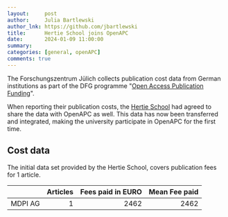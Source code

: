 ```yaml
---
layout:     post
author:     Julia Bartlewski
author_lnk: https://github.com/jbartlewski
title:      Hertie School joins OpenAPC
date:       2024-01-09 11:00:00
summary:    
categories: [general, openAPC]
comments: true
---
```





The Forschungszentrum Jülich collects publication cost data from German institutions as part of the DFG programme "[Open Access Publication Funding](https://www.fz-juelich.de/en/zb/open-science/open-access/monitoring-dfg-oa-publication-funding)".

When reporting their publication costs, the [Hertie School](https://www.hertie-school.org/en/) had agreed to share the data with OpenAPC as well. This data has now been transferred and integrated, making the university participate in OpenAPC for the first time.


## Cost data



The initial data set provided by the Hertie School, covers publication fees for 1 article.



|        | Articles| Fees paid in EURO| Mean Fee paid|
|:-------|--------:|-----------------:|-------------:|
|MDPI AG |        1|              2462|          2462|



